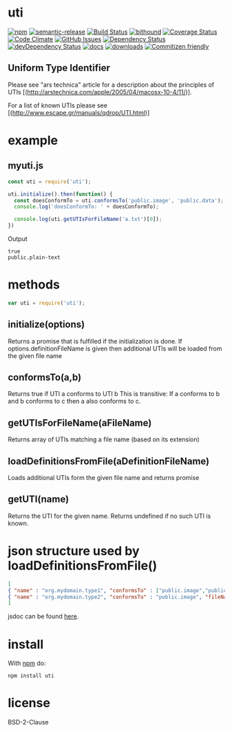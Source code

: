 uti
===

[![npm](https://img.shields.io/npm/v/uti.svg)](https://www.npmjs.com/package/uti)
[![semantic-release](https://img.shields.io/badge/%20%20%F0%9F%93%A6%F0%9F%9A%80-semantic--release-e10079.svg)](https://github.com/arlac77/uti)
[![Build Status](https://secure.travis-ci.org/arlac77/uti.png)](http://travis-ci.org/arlac77/uti)
[![bithound](https://www.bithound.io/github/arlac77/uti/badges/score.svg)](https://www.bithound.io/github/arlac77/uti)
[![Coverage Status](https://coveralls.io/repos/arlac77/uti/badge.svg)](https://coveralls.io/r/arlac77/uti)
[![Code Climate](https://codeclimate.com/github/arlac77/uti/badges/gpa.svg)](https://codeclimate.com/github/arlac77/uti)
[![GitHub Issues](https://img.shields.io/github/issues/arlac77/uti.svg?style=flat-square)](https://github.com/arlac77/uti/issues)
[![Dependency Status](https://david-dm.org/arlac77/uti.svg)](https://david-dm.org/arlac77/uti)
[![devDependency Status](https://david-dm.org/arlac77/uti/dev-status.svg)](https://david-dm.org/arlac77/uti#info=devDependencies)
[![docs](http://inch-ci.org/github/arlac77/uti.svg?branch=master)](http://inch-ci.org/github/arlac77/uti)
[![downloads](http://img.shields.io/npm/dm/uti.svg?style=flat-square)](https://npmjs.org/package/uti)
[![Commitizen friendly](https://img.shields.io/badge/commitizen-friendly-brightgreen.svg)](http://commitizen.github.io/cz-cli/)

Uniform Type Identifier
-----------------------

Please see "ars technica" article for a description about the principles of UTIs [(http://arstechnica.com/apple/2005/04/macosx-10-4/11/)].

For a list of known UTIs please see [(http://www.escape.gr/manuals/qdrop/UTI.html)\]

example
=======

myuti.js
--------

```javascript
const uti = require('uti');

uti.initialize().then(function() {
  const doesConformTo = uti.conformsTo('public.image', 'public.data');
  console.log('doesConformTo: ' + doesConformTo);

  console.log(uti.getUTIsForFileName('a.txt')[0]);
})
```

Output

```
true
public.plain-text
```

methods
=======

```js
var uti = require('uti');
```

initialize(options)
-------------------

Returns a promise that is fulfilled if the initialization is done. If options.definitionFileName is given then additional UTIs will be loaded from the given file name

conformsTo(a,b)
---------------

Returns true if UTI a conforms to UTI b This is transitive: If a conforms to b and b conforms to c then a also conforms to c.

getUTIsForFileName(aFileName)
-----------------------------

Returns array of UTIs matching a file name (based on its extension)

loadDefinitionsFromFile(aDefinitionFileName)
--------------------------------------------

Loads additional UTIs form the given file name and returns promise

getUTI(name)
------------

Returns the UTI for the given name. Returns undefined if no such UTI is known.

json structure used by loadDefinitionsFromFile()
================================================

```json
[
{ "name" : "org.mydomain.type1", "conformsTo" : ["public.image","public.xml"], "fileNameExtension": ".type1" },
{ "name" : "org.mydomain.type2", "conformsTo" : "public.image", "fileNameExtension" : [".type2", ".type3"] }
]
```

jsdoc can be found [here](http://arlac77.github.io/modules/uti/doc/).

install
=======

With [npm](http://npmjs.org) do:

```shell
npm install uti
```

license
=======

BSD-2-Clause
